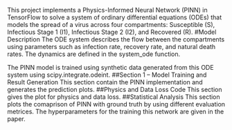 This project implements a Physics-Informed Neural Network (PINN) in TensorFlow to solve a system of ordinary differential equations (ODEs) that
models the spread of a virus across four compartments: Susceptible (S), Infectious Stage 1 (I1), Infectious Stage 2 (I2), and Recovered (R).
#Model Description
The ODE system describes the flow between the compartments using parameters such as infection rate, recovery rate, and natural death rates. The dynamics are defined in the system_ode function.

The PINN model is trained using synthetic data generated from this ODE system using scipy.integrate.odeint.
##Section 1 – Model Training and Result Generation
This section contain the PINN implementation and generates the prediction plots.
##Physics and Data Loss Code
This section gives the plot for physics and data loss.
##Statistical Analysis
This section plots the comaprison of PINN with ground truth by using different evaluation metrices.
The hyperparameters for the training this network are given in the paper.
